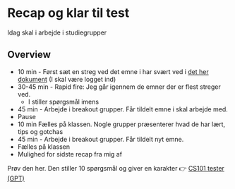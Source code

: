 # Recap og klar til test

Idag skal i arbejde i studiegrupper



## Overview

- 10 min - Først sæt en streg ved det emne i har svært ved i [det her dokument](https://studkea-my.sharepoint.com/:w:/g/personal/behu_kea_dk/ERh-tU3hKjZOk5d9c6SAVT8Bcf8CYCZC4gXsWNtHE2blrg?e=xeaZL8) (I skal være logget ind)
- 30-45 min - Rapid fire: Jeg går igennem de emner der er flest streger ved.
  - I stiller spørgsmål imens
- 45 min - Arbejde i breakout grupper. Får tildelt emne i skal arbejde med. 
- Pause
- 10 min Fælles på klassen. Nogle grupper præsenterer hvad de har lært, tips og gotchas
- 45 min - Arbejde i breakout grupper. Får tildelt nyt emne.
- Fælles på klassen
- Mulighed for sidste recap fra mig af





Prøv den her. Den stiller 10 spørgsmål og giver en karakter 👉 [CS101 tester (GPT)](https://chatgpt.com/g/g-67a48f9af29081918f433883aae70884-cs101-tester)


